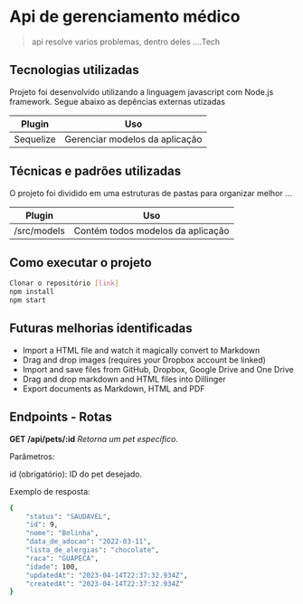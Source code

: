 # Api de gerenciamento médico 

> api resolve varios problemas, dentro deles ....Tech

## Tecnologias utilizadas

Projeto foi desenvolvido utilizando a linguagem javascript com Node.js framework. Segue abaixo as depências externas utizadas

| Plugin | Uso |
| ------ | ------ |
| Sequelize | Gerenciar modelos da aplicação |

## Técnicas e padrões utilizadas

O projeto foi dividido em uma estruturas de pastas para organizar melhor ...

| Plugin | Uso |
| ------ | ------ |
| /src/models | Contém todos modelos da aplicação |


## Como executar o projeto
```sh
Clonar o repositório [link]
npm install 
npm start
```

## Futuras melhorias identificadas

- Import a HTML file and watch it magically convert to Markdown
- Drag and drop images (requires your Dropbox account be linked)
- Import and save files from GitHub, Dropbox, Google Drive and One Drive
- Drag and drop markdown and HTML files into Dillinger
- Export documents as Markdown, HTML and PDF

## Endpoints - Rotas

**GET /api/pets/:id**
_Retorna um pet específico._

Parâmetros:

id (obrigatório): ID do pet desejado.

Exemplo de resposta:

```sh
{
	"status": "SAUDAVEL",
	"id": 9,
	"nome": "Bolinha",
	"data_de_adocao": "2022-03-11",
	"lista_de_alergias": "chocolate",
	"raca": "GUAPECA",
	"idade": 100,
	"updatedAt": "2023-04-14T22:37:32.934Z",
	"createdAt": "2023-04-14T22:37:32.934Z"
}
```